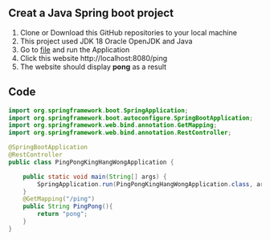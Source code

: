 ## Creat a Java Spring boot project
1. Clone or Download this GitHub repositories to your local machine
2. This project used JDK 18 Oracle OpenJDK and Java
3. Go to [file](src/main/java/com/example/pingpongkinghangwong/PingPongKingHangWongApplication.java) and run the Application
4. Click this website http://localhost:8080/ping
5. The website should display **pong** as a result

## Code 

```java
import org.springframework.boot.SpringApplication;
import org.springframework.boot.autoconfigure.SpringBootApplication;
import org.springframework.web.bind.annotation.GetMapping;
import org.springframework.web.bind.annotation.RestController;

@SpringBootApplication
@RestController
public class PingPongKingHangWongApplication {

	public static void main(String[] args) {
		SpringApplication.run(PingPongKingHangWongApplication.class, args);
	}
	@GetMapping("/ping")
	public String PingPong(){
		return "pong";
	}
}
